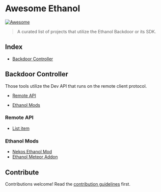 # Awesome Ethanol 
[![Awesome](https://awesome.re/badge.svg)](https://awesome.re)

> A curated list of projects that utilize the Ethanol Backdoor or its SDK.


## Index

- [Backdoor Controller](#backdoor-controller)


## Backdoor Controller

Those tools utilize the Dev API that runs on the remote client protocol.

- [Remote API](#remote-api)

- [Ethanol Mods](#ethanol-mods)

### Remote API 

- [List item](http://example.com)


### Ethanol Mods

- [Nekos Ethanol Mod](https://github.com/NekosAreKawaii/EthanolMod)
- [Ethanol Meteor Addon](https://github.com/Dark-Developments/Ethanol-Meteor-Addon)
  

## Contribute

Contributions welcome! Read the [contribution guidelines](contributing.md) first.
